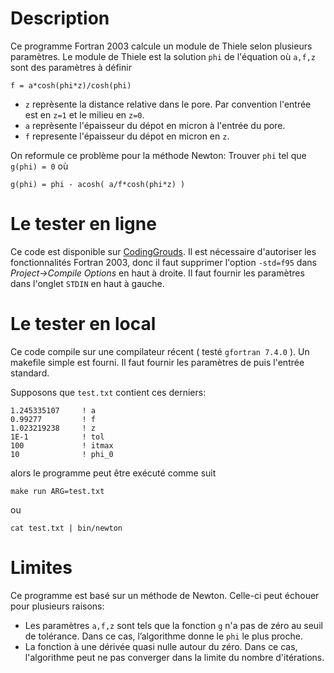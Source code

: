 # Description

Ce programme Fortran 2003 calcule un module de Thiele selon plusieurs paramètres.
Le module de Thiele est la solution `phi` de l'équation où `a,f,z` sont des paramètres à définir

    f = a*cosh(phi*z)/cosh(phi)

* `z` reprèsente la distance relative dans le pore. Par convention l'entrée est en `z=1` et le milieu en `z=0`.
* `a` reprèsente l'épaisseur du dépot en micron à l'entrée du pore.
* `f` represente l'épaisseur du dépot en micron en `z`.

On reformule ce problème pour la méthode Newton:
Trouver `phi` tel que `g(phi) = 0` où
    
    g(phi) = phi - acosh( a/f*cosh(phi*z) )

# Le tester en ligne
Ce code est disponible sur [CodingGrouds](http://tpcg.io/5QC2CL). 
Il est nécessaire d'autoriser les fonctionnalités Fortran 2003, donc il faut supprimer l'option `-std=f95` dans *Project->Compile Options* en haut à droite.
Il faut fournir les paramètres dans l'onglet `STDIN` en haut à gauche.

# Le tester en local
Ce code compile sur une compilateur récent ( testé `gfortran 7.4.0` ). Un makefile simple est fourni.
Il faut fournir les paramètres de puis l'entrée standard.

Supposons que `test.txt` contient ces derniers:

    1.245335107     ! a
    0.99277         ! f
    1.023219238     ! z
    1E-1            ! tol
    100             ! itmax
    10              ! phi_0

alors le programme peut être exécuté comme suit

    make run ARG=test.txt

ou
   
    cat test.txt | bin/newton

# Limites
Ce programme est basé sur un méthode de Newton. 
Celle-ci peut échouer pour plusieurs raisons:
* Les paramètres `a,f,z` sont tels que la fonction `g` n'a pas de zéro au seuil de tolérance. Dans ce cas, l’algorithme donne le `phi` le plus proche.
* La fonction à une dérivée quasi nulle autour du zéro. Dans ce cas, l'algorithme peut ne pas converger dans la limite du nombre d'itérations.
